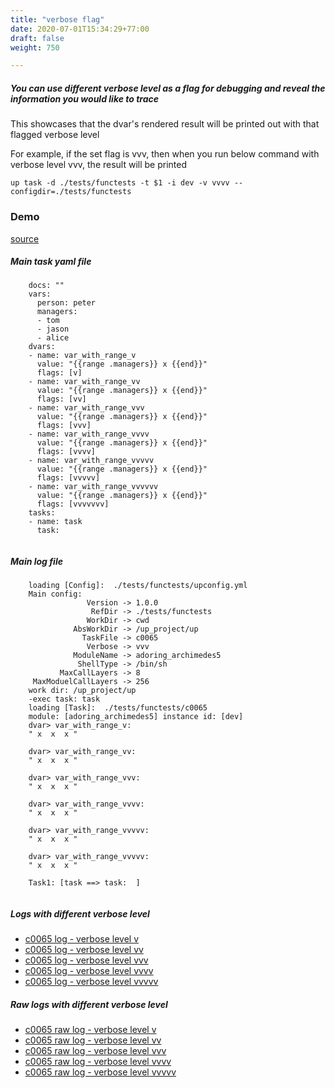 ```yaml
---
title: "verbose flag"
date: 2020-07-01T15:34:29+77:00
draft: false
weight: 750

---
```


##### You can use different verbose level as a flag for debugging and reveal the information you would like to trace

This showcases that the dvar's rendered result will be printed out with that flagged verbose level

For example, if the set flag is vvv, then when you run below command with verbose level vvv, the result will be printed

```
up task -d ./tests/functests -t $1 -i dev -v vvvv --configdir=./tests/functests
```


### Demo








[source](https://github.com/upcmd/up/blob/master/tests/functests/c0065.yml)

##### Main task yaml file
```
    docs: ""
    vars:
      person: peter
      managers:
      - tom
      - jason
      - alice
    dvars:
    - name: var_with_range_v
      value: "{{range .managers}} x {{end}}"
      flags: [v]
    - name: var_with_range_vv
      value: "{{range .managers}} x {{end}}"
      flags: [vv]
    - name: var_with_range_vvv
      value: "{{range .managers}} x {{end}}"
      flags: [vvv]
    - name: var_with_range_vvvv
      value: "{{range .managers}} x {{end}}"
      flags: [vvvv]
    - name: var_with_range_vvvvv
      value: "{{range .managers}} x {{end}}"
      flags: [vvvvv]
    - name: var_with_range_vvvvvv
      value: "{{range .managers}} x {{end}}"
      flags: [vvvvvvv]
    tasks:
    - name: task
      task:
    
```
##### Main log file
```
    loading [Config]:  ./tests/functests/upconfig.yml
    Main config:
                 Version -> 1.0.0
                  RefDir -> ./tests/functests
                 WorkDir -> cwd
              AbsWorkDir -> /up_project/up
                TaskFile -> c0065
                 Verbose -> vvv
              ModuleName -> adoring_archimedes5
               ShellType -> /bin/sh
           MaxCallLayers -> 8
     MaxModuelCallLayers -> 256
    work dir: /up_project/up
    -exec task: task
    loading [Task]:  ./tests/functests/c0065
    module: [adoring_archimedes5] instance id: [dev]
    dvar> var_with_range_v:
    " x  x  x "
    
    dvar> var_with_range_vv:
    " x  x  x "
    
    dvar> var_with_range_vvv:
    " x  x  x "
    
    dvar> var_with_range_vvvv:
    " x  x  x "
    
    dvar> var_with_range_vvvvv:
    " x  x  x "
    
    dvar> var_with_range_vvvvv:
    " x  x  x "
    
    Task1: [task ==> task:  ]
    
```


##### Logs with different verbose level
* [c0065 log - verbose level v](../../logs/c0065_v)
* [c0065 log - verbose level vv](../../logs/c0065_vv)
* [c0065 log - verbose level vvv](../../logs/c0065_vvvv)
* [c0065 log - verbose level vvvv](../../logs/c0065_vvvv)
* [c0065 log - verbose level vvvvv](../../logs/c0065_vvvvv)

##### Raw logs with different verbose level
* [c0065 raw log - verbose level v](../../reflogs/c0065_v.log)
* [c0065 raw log - verbose level vv](../../reflogs/c0065_vv.log)
* [c0065 raw log - verbose level vvv](../../reflogs/c0065_vvv.log)
* [c0065 raw log - verbose level vvvv](../../reflogs/c0065_vvvv.log)
* [c0065 raw log - verbose level vvvvv](../../reflogs/c0065_vvvvv.log)







